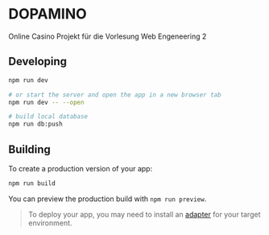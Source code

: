 # DOPAMINO
Online Casino Projekt für die Vorlesung Web Engeneering 2

## Developing
```bash
npm run dev

# or start the server and open the app in a new browser tab
npm run dev -- --open

# build local database
npm run db:push
```

## Building
To create a production version of your app:

```bash
npm run build
```

You can preview the production build with `npm run preview`.

> To deploy your app, you may need to install an [adapter](https://svelte.dev/docs/kit/adapters) for your target environment.
